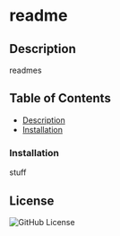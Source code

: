 # readme

  ## Description 
  readmes

  ## Table of Contents
  - [Description](#Description)
  - [Installation](#Installation)

  ### Installation 
  stuff

  ## License
  ![GitHub License](https://img.shields.io/badge/MIT-Version-blue)
